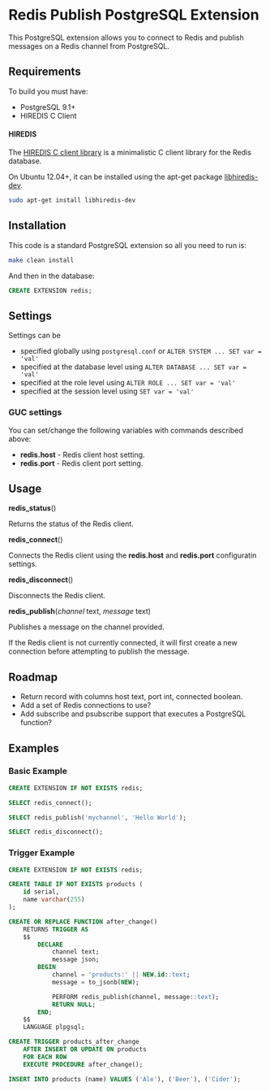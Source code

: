 # Redis Publish PostgreSQL Extension

This PostgreSQL extension allows you to connect to Redis and publish messages on a Redis channel from PostgreSQL.

## Requirements

To build you must have:

- PostgreSQL 9.1+
- HIREDIS C Client

#### HIREDIS

The [HIREDIS C client library](https://github.com/redis/hiredis) is a minimalistic C client library for the Redis database.

On Ubuntu 12.04+, it can be installed using the apt-get package [libhiredis-dev](https://launchpad.net/ubuntu/+source/hiredis).

```sh
sudo apt-get install libhiredis-dev
```

## Installation

This code is a standard PostgreSQL extension so all you need to run is:

```sh
make clean install
```

And then in the database:

```sql
CREATE EXTENSION redis;
```

## Settings

Settings can be 
* specified globally using `postgresql.conf` or `ALTER SYSTEM ... SET var = 'val'`
* specified at the database level using `ALTER DATABASE ... SET var = 'val'`
* specified at the role level using `ALTER ROLE ... SET var = 'val'`
* specified at the session level using `SET var = 'val'`

### GUC settings

You can set/change the following variables with commands described above:

* **redis.host** - Redis client host setting.
* **redis.port** - Redis client port setting.

## Usage

**redis_status**()

Returns the status of the Redis client.

**redis_connect**()

Connects the Redis client using the **redis.host** and **redis.port** configuratin settings.

**redis_disconnect**()

Disconnects the Redis client.

**redis_publish**(*channel* text, *message* text)

Publishes a message on the channel provided.

If the Redis client is not currently connected, it will first create a new connection before attempting to publish the message.

## Roadmap

- Return record with columns host text, port int, connected boolean.
- Add a set of Redis connections to use?
- Add subscribe and psubscribe support that executes a PostgreSQL function?

## Examples

### Basic Example

```sql
CREATE EXTENSION IF NOT EXISTS redis;

SELECT redis_connect();

SELECT redis_publish('mychannel', 'Hello World');

SELECT redis_disconnect();
```

### Trigger Example

```sql
CREATE EXTENSION IF NOT EXISTS redis;

CREATE TABLE IF NOT EXISTS products (
    id serial,
    name varchar(255)
);

CREATE OR REPLACE FUNCTION after_change()
    RETURNS TRIGGER AS
    $$
        DECLARE
            channel text;
            message json;
        BEGIN
            channel = 'products:' || NEW.id::text;
            message = to_jsonb(NEW);

            PERFORM redis_publish(channel, message::text);
            RETURN NULL;
        END;
    $$
    LANGUAGE plpgsql;

CREATE TRIGGER products_after_change
    AFTER INSERT OR UPDATE ON products
    FOR EACH ROW
    EXECUTE PROCEDURE after_change();

INSERT INTO products (name) VALUES ('Ale'), ('Beer'), ('Cider');
```
